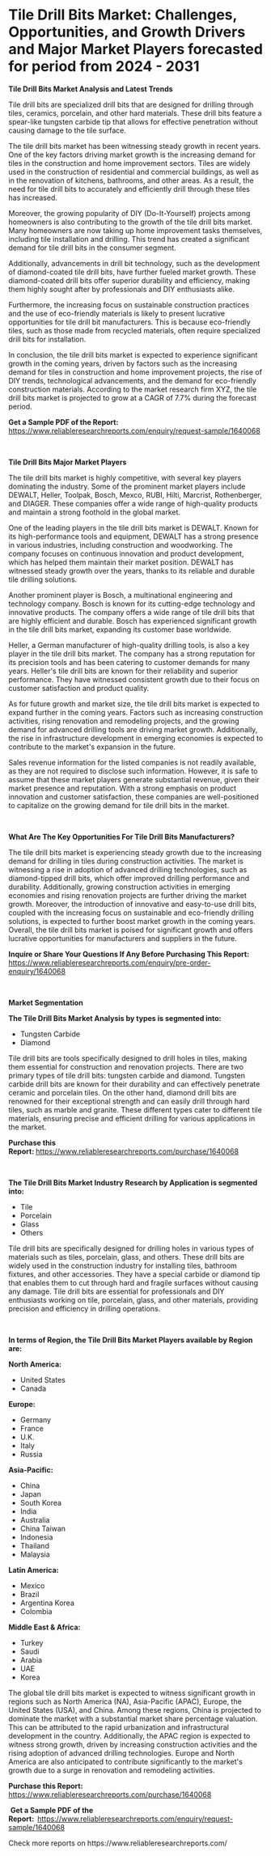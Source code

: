 <p><h1>Tile Drill Bits Market: Challenges, Opportunities, and Growth Drivers and Major Market Players forecasted for period from 2024 - 2031</h1></p><p><strong>Tile Drill Bits Market Analysis and Latest Trends</strong></p>
<p><p>Tile drill bits are specialized drill bits that are designed for drilling through tiles, ceramics, porcelain, and other hard materials. These drill bits feature a spear-like tungsten carbide tip that allows for effective penetration without causing damage to the tile surface.</p><p>The tile drill bits market has been witnessing steady growth in recent years. One of the key factors driving market growth is the increasing demand for tiles in the construction and home improvement sectors. Tiles are widely used in the construction of residential and commercial buildings, as well as in the renovation of kitchens, bathrooms, and other areas. As a result, the need for tile drill bits to accurately and efficiently drill through these tiles has increased.</p><p>Moreover, the growing popularity of DIY (Do-It-Yourself) projects among homeowners is also contributing to the growth of the tile drill bits market. Many homeowners are now taking up home improvement tasks themselves, including tile installation and drilling. This trend has created a significant demand for tile drill bits in the consumer segment.</p><p>Additionally, advancements in drill bit technology, such as the development of diamond-coated tile drill bits, have further fueled market growth. These diamond-coated drill bits offer superior durability and efficiency, making them highly sought after by professionals and DIY enthusiasts alike.</p><p>Furthermore, the increasing focus on sustainable construction practices and the use of eco-friendly materials is likely to present lucrative opportunities for tile drill bit manufacturers. This is because eco-friendly tiles, such as those made from recycled materials, often require specialized drill bits for installation.</p><p>In conclusion, the tile drill bits market is expected to experience significant growth in the coming years, driven by factors such as the increasing demand for tiles in construction and home improvement projects, the rise of DIY trends, technological advancements, and the demand for eco-friendly construction materials. According to the market research firm XYZ, the tile drill bits market is projected to grow at a CAGR of 7.7% during the forecast period.</p></p>
<p><strong>Get a Sample PDF of the Report:&nbsp;</strong> <a href="https://www.reliableresearchreports.com/enquiry/request-sample/1640068">https://www.reliableresearchreports.com/enquiry/request-sample/1640068</a></p>
<p>&nbsp;</p>
<p><strong>Tile Drill Bits Major Market Players</strong></p>
<p><p>The tile drill bits market is highly competitive, with several key players dominating the industry. Some of the prominent market players include DEWALT, Heller, Toolpak, Bosch, Mexco, RUBI, Hilti, Marcrist, Rothenberger, and DIAGER. These companies offer a wide range of high-quality products and maintain a strong foothold in the global market.</p><p>One of the leading players in the tile drill bits market is DEWALT. Known for its high-performance tools and equipment, DEWALT has a strong presence in various industries, including construction and woodworking. The company focuses on continuous innovation and product development, which has helped them maintain their market position. DEWALT has witnessed steady growth over the years, thanks to its reliable and durable tile drilling solutions. </p><p>Another prominent player is Bosch, a multinational engineering and technology company. Bosch is known for its cutting-edge technology and innovative products. The company offers a wide range of tile drill bits that are highly efficient and durable. Bosch has experienced significant growth in the tile drill bits market, expanding its customer base worldwide.</p><p>Heller, a German manufacturer of high-quality drilling tools, is also a key player in the tile drill bits market. The company has a strong reputation for its precision tools and has been catering to customer demands for many years. Heller's tile drill bits are known for their reliability and superior performance. They have witnessed consistent growth due to their focus on customer satisfaction and product quality.</p><p>As for future growth and market size, the tile drill bits market is expected to expand further in the coming years. Factors such as increasing construction activities, rising renovation and remodeling projects, and the growing demand for advanced drilling tools are driving market growth. Additionally, the rise in infrastructure development in emerging economies is expected to contribute to the market's expansion in the future.</p><p>Sales revenue information for the listed companies is not readily available, as they are not required to disclose such information. However, it is safe to assume that these market players generate substantial revenue, given their market presence and reputation. With a strong emphasis on product innovation and customer satisfaction, these companies are well-positioned to capitalize on the growing demand for tile drill bits in the market.</p></p>
<p>&nbsp;</p>
<p><strong>What Are The Key Opportunities For Tile Drill Bits Manufacturers?</strong></p>
<p><p>The tile drill bits market is experiencing steady growth due to the increasing demand for drilling in tiles during construction activities. The market is witnessing a rise in adoption of advanced drilling technologies, such as diamond-tipped drill bits, which offer improved drilling performance and durability. Additionally, growing construction activities in emerging economies and rising renovation projects are further driving the market growth. Moreover, the introduction of innovative and easy-to-use drill bits, coupled with the increasing focus on sustainable and eco-friendly drilling solutions, is expected to further boost market growth in the coming years. Overall, the tile drill bits market is poised for significant growth and offers lucrative opportunities for manufacturers and suppliers in the future.</p></p>
<p><strong>Inquire or Share Your Questions If Any Before Purchasing This Report:</strong> <a href="https://www.reliableresearchreports.com/enquiry/pre-order-enquiry/1640068">https://www.reliableresearchreports.com/enquiry/pre-order-enquiry/1640068</a></p>
<p>&nbsp;</p>
<p><strong>Market Segmentation</strong></p>
<p><strong>The Tile Drill Bits Market Analysis by types is segmented into:</strong></p>
<p><ul><li>Tungsten Carbide</li><li>Diamond</li></ul></p>
<p><p>Tile drill bits are tools specifically designed to drill holes in tiles, making them essential for construction and renovation projects. There are two primary types of tile drill bits: tungsten carbide and diamond. Tungsten carbide drill bits are known for their durability and can effectively penetrate ceramic and porcelain tiles. On the other hand, diamond drill bits are renowned for their exceptional strength and can easily drill through hard tiles, such as marble and granite. These different types cater to different tile materials, ensuring precise and efficient drilling for various applications in the market.</p></p>
<p><strong>Purchase this Report:&nbsp;</strong><a href="https://www.reliableresearchreports.com/purchase/1640068">https://www.reliableresearchreports.com/purchase/1640068</a></p>
<p>&nbsp;</p>
<p><strong>The Tile Drill Bits Market Industry Research by Application is segmented into:</strong></p>
<p><ul><li>Tile</li><li>Porcelain</li><li>Glass</li><li>Others</li></ul></p>
<p><p>Tile drill bits are specifically designed for drilling holes in various types of materials such as tiles, porcelain, glass, and others. These drill bits are widely used in the construction industry for installing tiles, bathroom fixtures, and other accessories. They have a special carbide or diamond tip that enables them to cut through hard and fragile surfaces without causing any damage. Tile drill bits are essential for professionals and DIY enthusiasts working on tile, porcelain, glass, and other materials, providing precision and efficiency in drilling operations.</p></p>
<p>&nbsp;</p>
<p><strong>In terms of Region, the Tile Drill Bits Market Players available by Region are:</strong></p>
<p>
    <p> <strong> North America: </strong>
        <ul>
            <li>United States</li>
            <li>Canada</li>
        </ul>
        </p> 
    <p> <strong> Europe: </strong>
        <ul>
            <li>Germany</li>
            <li>France</li>
            <li>U.K.</li>
            <li>Italy</li>
            <li>Russia</li>
        </ul>
        </p> 
    <p> <strong> Asia-Pacific: </strong>
        <ul>
            <li>China</li>
            <li>Japan</li>
            <li>South Korea</li>
            <li>India</li>
            <li>Australia</li>
            <li>China Taiwan</li>
            <li>Indonesia</li>
            <li>Thailand</li>
            <li>Malaysia</li>
        </ul>
        </p> 
    <p> <strong> Latin America: </strong>
        <ul>
            <li>Mexico</li>
            <li>Brazil</li>
            <li>Argentina Korea</li>
            <li>Colombia</li>
        </ul>
        </p> 
    <p> <strong> Middle East & Africa: </strong>
        <ul>
            <li>Turkey</li>
            <li>Saudi</li>
            <li>Arabia</li>
            <li>UAE</li>
            <li>Korea</li>
        </ul>
    </p>
    </p>
<p><p>The global tile drill bits market is expected to witness significant growth in regions such as North America (NA), Asia-Pacific (APAC), Europe, the United States (USA), and China. Among these regions, China is projected to dominate the market with a substantial market share percentage valuation. This can be attributed to the rapid urbanization and infrastructural development in the country. Additionally, the APAC region is expected to witness strong growth, driven by increasing construction activities and the rising adoption of advanced drilling technologies. Europe and North America are also anticipated to contribute significantly to the market's growth due to a surge in renovation and remodeling activities.</p></p>
<p><strong>Purchase this Report: </strong><a href="https://www.reliableresearchreports.com/purchase/1640068">https://www.reliableresearchreports.com/purchase/1640068</a></p>
<p>&nbsp;<strong>Get a Sample PDF of the Report:&nbsp;&nbsp;</strong><a href="https://www.reliableresearchreports.com/enquiry/request-sample/1640068">https://www.reliableresearchreports.com/enquiry/request-sample/1640068</a></p>
<p><strong></strong></p>
<p>Check more reports on https://www.reliableresearchreports.com/</p>
